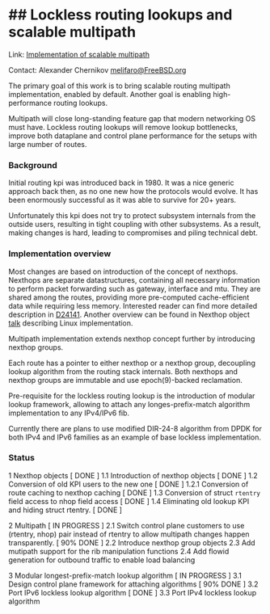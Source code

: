 # ## Lockless routing lookups and scalable multipath ##

Link:	 [Implementation of scalable multipath](https://reviews.freebsd.org/D24141#change-ZOjdMqgDgUr7)  

Contact: Alexander Chernikov <melifaro@FreeBSD.org>  

The primary goal of this work is to bring scalable routing multipath implementation,  enabled by default. Another goal is enabling high-performance routing lookups.

Multipath will close long-standing feature gap that modern networking OS must have.
Lockless routing lookups will remove lookup bottlenecks, improve both dataplane and control plane performance for the setups with large number of routes.

### Background

Initial routing kpi was introduced back in 1980. It was a nice generic approach back then, as no one new how the protocols would evolve. It has been enormously successful as it was able to survive for 20+ years.

Unfortunately this kpi does not try to protect subsystem internals from the outside users, resulting in tight  coupling with other subsystems. As a result, making changes is hard, leading to compromises and piling technical debt. 

### Implementation overview 

Most changes are based on introduction of the concept of nexthops. Nexthops are separate datastructures, containing all necessary information to perform packet forwarding such as gateway, interface and mtu. They are shared among the routes, providing more pre-computed cache-efficient data while requiring less memory.
Interested reader can find more detailed description in [D24141](https://reviews.freebsd.org/D24141). Another overview can be found in Nexthop object [talk](https://linuxplumbersconf.org/event/4/contributions/434/attachments/251/436/nexthop-objects-talk.pdf) describing Linux implementation.

Multipath implementation extends nexthop concept further by introducing nexthop groups.

Each route has a pointer to either nexthop or a nexthop group, decoupling lookup algorithm from the routing stack internals. Both nexthops and nexthop groups are immutable and use epoch(9)-backed reclamation.

Pre-requisite for the lockless routing lookup is the introduction of modular lookup framework, allowing to attach any longes-prefix-match algorithm implementation to any IPv4/IPv6 fib.

Currently there are plans to use modified DIR-24-8 algorithm from DPDK for both IPv4 and IPv6 families as an example of base lockless implementation.

### Status

1 Nexthop objects [ DONE ]
1.1 Introduction of nexthop objects [ DONE ]
1.2 Conversion of old KPI users to the new one [ DONE ]
1.2.1 Conversion of route caching to nexthop caching [ DONE ]
1.3 Conversion of struct `rtentry` field access to nhop field access [ DONE ]
1.4 Eliminating old lookup KPI and hiding struct rtentry. [ DONE ]

2 Multipath [ IN PROGRESS ]
2.1 Switch control plane customers to use (rtentry, nhop) pair instead of rtentry to allow multipath changes happen transparently. [ 90% DONE ]
2.2 Introduce nexthop group objects
2.3 Add mutipath support for the rib manipulation functions
2.4 Add flowid generation for outbound traffic to enable load balancing

3 Modular longest-prefix-match lookup algorithm [ IN PROGRESS ]
3.1 Design control plane framework for attaching algorithms [ 90% DONE ]
3.2 Port IPv6 lockless lookup algorithm [ DONE ]
3.3 Port IPv4 lockless lookup algorithm
